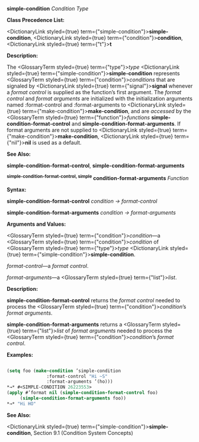 **simple-condition** *Condition Type* 



**Class Precedence List:** 



<DictionaryLink styled={true} term={"simple-condition"}><b>simple-condition</b></DictionaryLink>, <DictionaryLink styled={true} term={"condition"}><b>condition</b></DictionaryLink>, <DictionaryLink styled={true} term={"t"}><b>t</b></DictionaryLink> 



**Description:** 



The <GlossaryTerm styled={true} term={"type"}><i>type</i></GlossaryTerm> <DictionaryLink styled={true} term={"simple-condition"}><b>simple-condition</b></DictionaryLink> represents <GlossaryTerm styled={true} term={"condition"}><i>conditions</i></GlossaryTerm> that are signaled by <DictionaryLink styled={true} term={"signal"}><b>signal</b></DictionaryLink> whenever a *format control* is supplied as the function’s first argument. The *format control* and *format arguments* are initialized with the initialization arguments named :format-control and :format-arguments to <DictionaryLink styled={true} term={"make-condition"}><b>make-condition</b></DictionaryLink>, and are *accessed* by the <GlossaryTerm styled={true} term={"function"}><i>functions</i></GlossaryTerm> **simple-condition-format-control** and **simple-condition-format-arguments**. If format arguments are not supplied to <DictionaryLink styled={true} term={"make-condition"}><b>make-condition</b></DictionaryLink>, <DictionaryLink styled={true} term={"nil"}><b>nil</b></DictionaryLink> is used as a default. 



**See Also:** 



**simple-condition-format-control**, **simple-condition-format-arguments** 







 



 



<b><sup>simple-condition-format-control, simple</sup> condition-format-arguments</b> <i>Function</i> 



**Syntax:** 



**simple-condition-format-control** *condition → format-control* 



**simple-condition-format-arguments** *condition → format-arguments* 



**Arguments and Values:** 



<GlossaryTerm styled={true} term={"condition"}><i>condition</i></GlossaryTerm>—a <GlossaryTerm styled={true} term={"condition"}><i>condition</i></GlossaryTerm> of <GlossaryTerm styled={true} term={"type"}><i>type</i></GlossaryTerm> <DictionaryLink styled={true} term={"simple-condition"}><b>simple-condition</b></DictionaryLink>. 



*format-control*—a *format control*. 



*format-arguments*—a <GlossaryTerm styled={true} term={"list"}><i>list</i></GlossaryTerm>. 



**Description:** 



**simple-condition-format-control** returns the *format control* needed to process the <GlossaryTerm styled={true} term={"condition"}><i>condition</i></GlossaryTerm>’s *format arguments*. 



**simple-condition-format-arguments** returns a <GlossaryTerm styled={true} term={"list"}><i>list</i></GlossaryTerm> of *format arguments* needed to process the <GlossaryTerm styled={true} term={"condition"}><i>condition</i></GlossaryTerm>’s *format control*. 



**Examples:**
```lisp

(setq foo (make-condition ’simple-condition 
			   :format-control "Hi ~S" 
			   :format-arguments ’(ho))) 
*→* #<SIMPLE-CONDITION 26223553> 
(apply #’format nil (simple-condition-format-control foo) 
	 (simple-condition-format-arguments foo)) 
*→* "Hi HO" 

```
**See Also:** 



<DictionaryLink styled={true} term={"simple-condition"}><b>simple-condition</b></DictionaryLink>, Section 9.1 (Condition System Concepts) 



